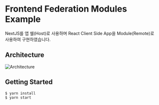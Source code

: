 # Frontend Federation Modules Example

NextJS를 앱 쉘(Host)로 사용하며 React Client Side App을 Module(Remote)로 사용하여 구현하였습니다.

## Architecture

![Architecture](https://www.kimcoder.io/assets/images/federation-example.png)

## Getting Started

```
$ yarn install
$ yarn start
```
